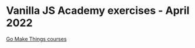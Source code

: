 # Vanilla JS Academy exercises - April 2022

[Go Make Things courses](https://courses.gomakethings.com/)
